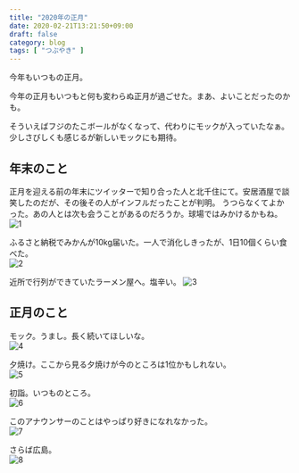 ```yaml
---
title: "2020年の正月"
date: 2020-02-21T13:21:50+09:00
draft: false
category: blog
tags: [ "つぶやき" ]
---
```

今年もいつもの正月。  

<!--more-->
今年の正月もいつもと何も変わらぬ正月が過ごせた。まあ、よいことだったのかも。  

そういえばフジのたこボールがなくなって、代わりにモックが入っていたなぁ。少しさびしくも感じるが新しいモックにも期待。  

## 年末のこと
正月を迎える前の年末にツイッターで知り合った人と北千住にて。安居酒屋で談笑したのだが、その後その人がインフルだったことが判明。
うつらなくてよかった。あの人とは次も会うことがあるのだろうか。球場ではみかけるかもね。  
![1](img/1-1.jpg)

ふるさと納税でみかんが10kg届いた。一人で消化しきったが、1日10個くらい食べた。  
![2](img/1-2.jpg)

近所で行列ができていたラーメン屋へ。塩辛い。
![3](img/1-3.jpg)
 
## 正月のこと
モック。うまし。長く続いてほしいな。  
![4](img/1-4.jpg)

夕焼け。ここから見る夕焼けが今のところは1位かもしれない。  
![5](img/1-5.jpg)

初詣。いつものところ。  
![6](img/1-6.jpg)

このアナウンサーのことはやっぱり好きになれなかった。  
![7](img/1-7.jpg)

さらば広島。  
![8](img/1-8.jpg)

